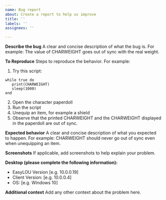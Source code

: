 ```yaml
---
name: Bug report
about: Create a report to help us improve
title: ''
labels: ''
assignees: ''

---
```


**Describe the bug**
A clear and concise description of what the bug is.
For example: The value of CHARWEIGHT goes out of sync with the real weight.

**To Reproduce**
Steps to reproduce the behavior. 
For example:
1. Try this script:
```
while true do
   print(CHARWEIGHT)
   sleep(1000)
end
```
2. Open the character paperdoll
3. Run the script
4. Unequip an item, for example a shield
5. Observe that the printed CHARWEIGHT and the CHARWEIGHT displayed in the paperdoll are out of sync.

**Expected behavior**
A clear and concise description of what you expected to happen.
For example: CHARWEIGHT should never go out of sync even when unequipping an item. 

**Screenshots**
If applicable, add screenshots to help explain your problem.

**Desktop (please complete the following information):**
 - EasyLOU Version [e.g. 10.0.0.19]
 - Client Version: [e.g. 10.0.0.4]
 - OS: [e.g. Windows 10]

**Additional context**
Add any other context about the problem here.
